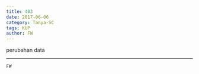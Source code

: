 ```yaml
---
title: 403
date: 2017-06-06
category: Tanya-SC
tags: KUP
author: FW
---
```


perubahan data

---



`FW`

